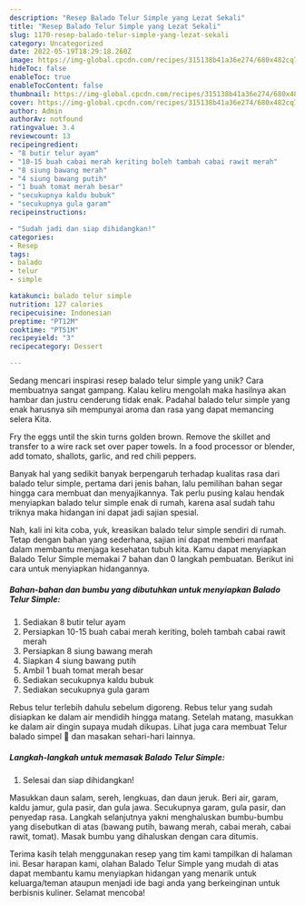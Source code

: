 ```yaml
---
description: "Resep Balado Telur Simple yang Lezat Sekali"
title: "Resep Balado Telur Simple yang Lezat Sekali"
slug: 1170-resep-balado-telur-simple-yang-lezat-sekali
category: Uncategorized
date: 2022-05-19T18:29:18.260Z
image: https://img-global.cpcdn.com/recipes/315138b41a36e274/680x482cq70/balado-telur-simple-foto-resep-utama.jpg
hideToc: false
enableToc: true
enableTocContent: false
thumbnail: https://img-global.cpcdn.com/recipes/315138b41a36e274/680x482cq70/balado-telur-simple-foto-resep-utama.jpg
cover: https://img-global.cpcdn.com/recipes/315138b41a36e274/680x482cq70/balado-telur-simple-foto-resep-utama.jpg
author: Admin
authorAv: notfound
ratingvalue: 3.4
reviewcount: 13
recipeingredient:
- "8 butir telur ayam"
- "10-15 buah cabai merah keriting boleh tambah cabai rawit merah"
- "8 siung bawang merah"
- "4 siung bawang putih"
- "1 buah tomat merah besar"
- "secukupnya kaldu bubuk"
- "secukupnya gula garam"
recipeinstructions:

- "Sudah jadi dan siap dihidangkan!"
categories:
- Resep
tags:
- balado
- telur
- simple

katakunci: balado telur simple 
nutrition: 127 calories
recipecuisine: Indonesian
preptime: "PT12M"
cooktime: "PT51M"
recipeyield: "3"
recipecategory: Dessert

---
```





Sedang mencari inspirasi resep balado telur simple yang unik? Cara membuatnya sangat gampang. Kalau keliru mengolah maka hasilnya akan hambar dan justru cenderung tidak enak. Padahal balado telur simple yang enak harusnya sih mempunyai aroma dan rasa yang dapat memancing selera Kita.





Fry the eggs until the skin turns golden brown. Remove the skillet and transfer to a wire rack set over paper towels. In a food processor or blender, add tomato, shallots, garlic, and red chili peppers.

Banyak hal yang sedikit banyak berpengaruh terhadap kualitas rasa dari balado telur simple, pertama dari jenis bahan, lalu pemilihan bahan segar hingga cara membuat dan menyajikannya. Tak perlu pusing kalau hendak menyiapkan balado telur simple enak di rumah, karena asal sudah tahu triknya maka hidangan ini dapat jadi sajian spesial.






Nah, kali ini kita coba, yuk, kreasikan balado telur simple sendiri di rumah. Tetap dengan bahan yang sederhana, sajian ini dapat memberi manfaat dalam membantu menjaga kesehatan tubuh kita. Kamu dapat menyiapkan Balado Telur Simple memakai 7 bahan dan 0 langkah pembuatan. Berikut ini cara untuk menyiapkan hidangannya.

<!--inarticleads1-->

##### Bahan-bahan dan bumbu yang dibutuhkan untuk menyiapkan Balado Telur Simple:

1. Sediakan 8 butir telur ayam
1. Persiapkan 10-15 buah cabai merah keriting, boleh tambah cabai rawit merah
1. Persiapkan 8 siung bawang merah
1. Siapkan 4 siung bawang putih
1. Ambil 1 buah tomat merah besar
1. Sediakan secukupnya kaldu bubuk
1. Sediakan secukupnya gula garam


Rebus telur terlebih dahulu sebelum digoreng. Rebus telur yang sudah disiapkan ke dalam air mendidih hingga matang. Setelah matang, masukkan ke dalam air dingin supaya mudah dikupas. Lihat juga cara membuat Telur balado simpel 🤤 dan masakan sehari-hari lainnya. 

<!--inarticleads2-->

##### Langkah-langkah untuk memasak Balado Telur Simple:


1. Selesai dan siap dihidangkan!

Masukkan daun salam, sereh, lengkuas, dan daun jeruk. Beri air, garam, kaldu jamur, gula pasir, dan gula jawa. Secukupnya garam, gula pasir, dan penyedap rasa. Langkah selanjutnya yakni menghaluskan bumbu-bumbu yang disebutkan di atas (bawang putih, bawang merah, cabai merah, cabai rawit, tomat). Masak bumbu yang dihaluskan dengan cara ditumis. 

Terima kasih telah menggunakan resep yang tim kami tampilkan di halaman ini. Besar harapan kami, olahan Balado Telur Simple yang mudah di atas dapat membantu kamu menyiapkan hidangan yang menarik untuk keluarga/teman ataupun menjadi ide bagi anda yang berkeinginan untuk berbisnis kuliner. Selamat mencoba!
